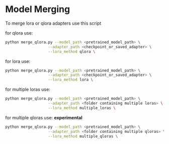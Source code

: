 # Model Merging  

To merge lora or qlora adapters use this script

for qlora use:
```bash
python merge_qlora.py --model_path <pretrained_model_path> \
                   --adapter_path <checkpoint_or_saved_adapter> \
                   --lora_method qlora \  
```

for lora use:
```bash
python merge_qlora.py --model_path <pretrained_model_path> \
                   --adapter_path <checkpoint_or_saved_adapter> \
                   --lora_method lora \  
```


for multiple loras use:
```bash
python merge_qlora.py --model_path <pretrained_model_path> \
                   --adapter_path <folder containing multiple loras> \
                   --lora_method multiple_loras \  
```

for multiple qloras use: **experimental**
```bash
python merge_qlora.py --model_path <pretrained_model_path> \
                   --adapter_path <folder containing multiple qloras> \
                   --lora_method multiple_qloras \  
```
